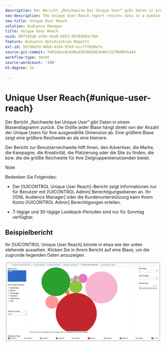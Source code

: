 ```yaml
---
description: Der Bericht „Reichweite bei Unique User“ gibt Daten in einem Blasendiagramm zurück. Die Größe jeder Blase hängt direkt von der Anzahl der Unique Users für Ihre ausgewählte Dimension ab. Eine größere Blase zeigt eine größere Reichweite an als eine kleinere. Der Bericht zur Benutzerreichweite hilft Ihnen, den Advertiser, die Marke, die Kampagne, die Kreativität, die Platzierung oder die Site zu finden, die bzw. die die größte Reichweite für Ihre Zielgruppenbenutzenden bietet.
seo-description: The Unique User Reach report returns data in a bubble chart. Each bubble is sized in direct proportion to the number of unique users for your selected dimension. A larger bubble indicates greater reach than a smaller bubble. The Unique User Reach report helps you find the advertiser, brand, campaign, creative, placement, or site that provides the broadest reach against your targeted users.
seo-title: Unique User Reach
solution: Audience Manager
title: Unique User Reach
uuid: 897245ab-af6e-42a0-b653-96703b65c764
feature: Audience Optimization Reports
exl-id: 1b7ddafd-40b8-4c64-97e9-ecc7ffdd9efa
source-git-commit: fe01ebac8c0d0ad3630d3853e0bf32f0b00f6a44
workflow-type: tm+mt
source-wordcount: '190'
ht-degree: 2%

---
```


# Unique User Reach{#unique-user-reach}

Der Bericht „Reichweite bei Unique User“ gibt Daten in einem Blasendiagramm zurück. Die Größe jeder Blase hängt direkt von der Anzahl der Unique Users für Ihre ausgewählte Dimension ab. Eine größere Blase zeigt eine größere Reichweite an als eine kleinere.

Der Bericht zur Benutzerreichweite hilft Ihnen, den Advertiser, die Marke, die Kampagne, die Kreativität, die Platzierung oder die Site zu finden, die bzw. die die größte Reichweite für Ihre Zielgruppenbenutzenden bietet.

>[!NOTE]
>
>Bedenken Sie Folgendes:
>
>* Der [!UICONTROL Unique User Reach]-Bericht zeigt Informationen nur für Benutzer mit [!UICONTROL Admin] Berechtigungsebenen an. Ihr [!DNL Audience Manager] oder die Kundenunterstützung kann Ihrem Konto [!UICONTROL Admin] Berechtigungen erteilen.
>
>* 7-tägige und 30-tägige Lookback-Perioden sind nur für Sonntag verfügbar.

## Beispielbericht

Ihr [!UICONTROL Unique User Reach] könnte in etwa wie der unten stehende aussehen. Klicken Sie in Ihrem Bericht auf eine Blase, um die zugrunde liegenden Daten anzuzeigen.

![](assets/unique-user-reach.png)
